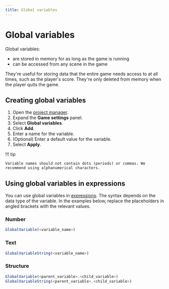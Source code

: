 ```yaml
---
title: Global variables
---
```

# Global variables

Global variables:

  - are stored in memory for as long as the game is running
  - can be accessed from any scene in the game

They're useful for storing data that the entire game needs access to at all times, such as the player's score. They're only deleted from memory when the player quits the game.

## Creating global variables

1. Open the [project manager](/gdevelop5/interface/project-manager).
2. Expand the **Game settings** panel.
3. Select **Global variables**.
4. Click **Add**.
5. Enter a name for the variable.
6. (Optional) Enter a default value for the variable.
7. Select **Apply**.

!!! tip

    Variable names should not contain dots (periods) or commas. We recommend using alphanumerical characters.

## Using global variables in expressions

You can use global variables in [expressions](/gdevelop5/all-features/expressions). The syntax depends on the data type of the variable. In the examples below, replace the placeholders in angled brackets with the relevant values.

### Number

```javascript
GlobalVariable(<variable_name>)
```

### Text

```javascript
GlobalVariableString(<variable_name>)
```

### Structure

```javascript
GlobalVariable(<parent_variable>.<child_variable>)
GlobalVariableString(<parent_variable>.<child_variable>)
```